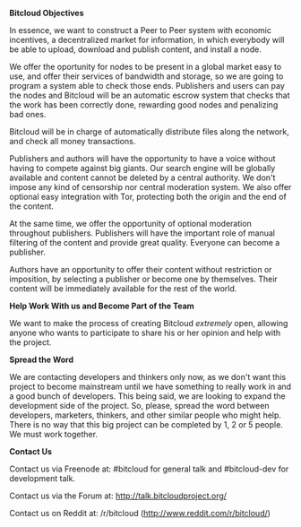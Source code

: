 **Bitcloud Objectives**

In essence, we want to construct a Peer to Peer system with economic
incentives, a decentralized market for information, in which everybody will be
able to upload, download and publish content, and install a node.

We offer the oportunity for nodes to be present in a global market easy to
use, and offer their services of bandwidth and storage, so we are going to
program a system able to check those ends. Publishers and users can pay the
nodes and Bitcloud will be an automatic escrow system that checks that the
work has been correctly done, rewarding good nodes and penalizing bad ones.

Bitcloud will be in charge of automatically distribute files along the
network, and check all money transactions.
 
Publishers and authors will have the opportunity to have a voice without
having to compete against big giants. Our search engine will be globally
available and content cannot be deleted by a central authority. We don't
impose any kind of censorship nor central moderation system. We also offer
optional easy integration with Tor, protecting both the origin and the end of
the content.

At the same time, we offer the opportunity of optional moderation throughout
publishers. Publishers will have the important role of manual filtering of the
content and provide great quality. Everyone can become a publisher.

Authors have an opportunity to offer their content without restriction or
imposition, by selecting a publisher or become one by themselves. Their
content will be immediately available for the rest of the world.



**Help Work With us and Become Part of the Team**

We want to make the process of creating Bitcloud *extremely* open,
allowing anyone who wants to participate to share his or her opinion and help with the project.


**Spread the Word**

We are contacting developers and thinkers only now, as we don't want this project to become mainstream until we have something to really work in and a good bunch of developers. This being said, we are looking to expand the development side of the project. So, please, spread the word between developers, marketers, thinkers, and other similar people who might help. There is no way that this big project can be completed by 1, 2 or 5 people. We must work together.

**Contact Us**

Contact us via Freenode at: #bitcloud for general talk and #bitcloud-dev for development talk.

Contact us via the Forum at: http://talk.bitcloudproject.org/

Contact us on Reddit at: /r/bitcloud (http://www.reddit.com/r/bitcloud/)
